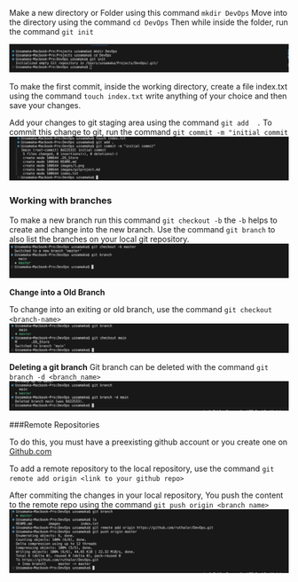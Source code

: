 Make a new directory or Folder using this command `mkdir DevOps`
Move into the directory using the command `cd DevOps`
Then while inside the folder, run the command `git init`

![](1.png)


To make the first commit, inside the working directory, create a file index.txt using the command `touch index.txt`
write anything of your choice and then save your changes.

Add your changes to git staging area using the command `git add  .`
To commit this change to git, run the command `git commit -m "initial commit`
![](./2.png)

### Working with branches

To make a new branch run this command `git checkout -b`
the `-b` helps to create and change into the new branch.
Use the command `git branch` to also list the branches on your local git repository.
![](./03%20creating%20gitn%20branch.png)

**Change into a Old Branch**

To change into an exiting or old branch, use the command `git checkout <branch-name>`
![](04%20change%20into%20an%20old%20branch.png)

**Deleting a git branch**
Git branch can be deleted with the command `git branch -d <branch_name>`
![](./06%20git%20branch%20deleted.png)

###Remote Repositories

To do this, you must have a preexisting github account or you create one on  <a href="https://www.github.com">Github.com</a>


To add a remote repository to the local repository, use the command `git remote add origin <link to your github repo>`

After commiting the changes in your local repository, You push the content to the remote repo using the command `git push origin <branch name>`
![{}](./07%20push%20to%20local%20repo.png)

